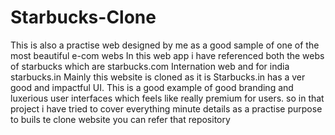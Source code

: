 # Starbucks-Clone
This is also a practise web designed by me as a good sample of one of the most beautiful e-com webs
In this web app i have referenced both the webs of starbucks which are starbucks.com Internation web and for india starbucks.in Mainly this website is cloned as it is
Starbucks.in has a ver good and impactful UI.
This is a good example of good branding and luxerious user interfaces which feels like really premium for users.
so in that project i have tried to cover everything minute details as a practise purpose to buils te clone website you can refer that repository
